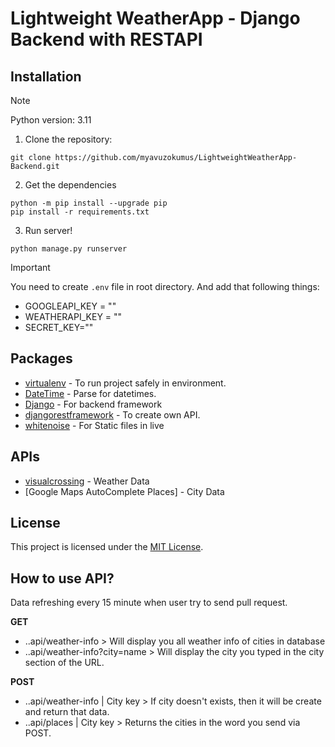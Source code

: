 # Lightweight WeatherApp - Django Backend with RESTAPI

## Installation

> [!NOTE]
> Python version: 3.11

1. Clone the repository:
```
git clone https://github.com/myavuzokumus/LightweightWeatherApp-Backend.git
```

2. Get the dependencies
```
python -m pip install --upgrade pip
pip install -r requirements.txt
```

3. Run server!
```
python manage.py runserver
```

> [!IMPORTANT]
> You need to create `.env` file in root directory. And add that following things:
> - GOOGLEAPI_KEY = ""
> - WEATHERAPI_KEY = ""
> - SECRET_KEY=""

## Packages

- [virtualenv](https://virtualenv.pypa.io/en/latest/) - To run project safely in environment.
- [DateTime](https://docs.python.org/3/library/datetime.html) - Parse for datetimes.
- [Django](https://www.djangoproject.com/) - For backend framework
- [djangorestframework](https://www.django-rest-framework.org/) - To create own API.
- [whitenoise](https://pypi.org/project/whitenoise/) - For Static files in live

## APIs

- [visualcrossing](https://www.visualcrossing.com/weather/weather-data-services) - Weather Data
- [Google Maps AutoComplete Places] - City Data

## License

This project is licensed under the [MIT License](/LICENSE).

## How to use API?

Data refreshing every 15 minute when user try to send pull request.

**GET**
- ..api/weather-info  > Will display you all weather info of cities in database
- ..api/weather-info?city=name > Will display the city you typed in the city section of the URL.

**POST**
- ..api/weather-info | City key > If city doesn't exists, then it will be create and return that data.
- ..api/places | City key > Returns the cities in the word you send via POST.
